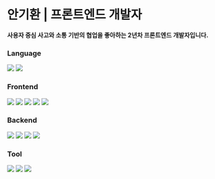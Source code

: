 # **안기환 | 프론트엔드 개발자**

**사용자 중심 사고와 소통 기반의 협업을 좋아하는 2년차 프론트엔드 개발자입니다.**

### **Language**

<div>
  <img src="https://img.shields.io/badge/JavaScript-F7DF1E?style=for-the-badge&logo=JavaScript&logoColor=white"/> 
  <img src="https://img.shields.io/badge/TypeScript-3178C6?style=for-the-badge&logo=TypeScript&logoColor=white"/>
</div>

### **Frontend**
<div>
  <img src="https://img.shields.io/badge/Vue-4FC08D?style=for-the-badge&logo=Vue.js&logoColor=white"/> 
  <img src="https://img.shields.io/badge/React-61DAFB?style=for-the-badge&logo=React&logoColor=white"/> 
  <img src="https://img.shields.io/badge/Next.js-000000?style=for-the-badge&logo=Next.js&logoColor=white"/>
  <img src="https://img.shields.io/badge/React_Native-0099E5?style=for-the-badge&logo=React&logoColor=white"/> 
  <img src="https://img.shields.io/badge/Storybook-FF4785?style=for-the-badge&logo=Storybook&logoColor=white"/> 
</div>

### **Backend**
<div>
  <img src="https://img.shields.io/badge/Node.js-339933?style=for-the-badge&logo=Node.js&logoColor=white"/> 
  <img src="https://img.shields.io/badge/Express-000000?style=for-the-badge&logo=Express&logoColor=white"/> 
  <img src="https://img.shields.io/badge/MongoDB-47A248?style=for-the-badge&logo=MongoDB&logoColor=white"/> 
  <img src="https://img.shields.io/badge/MySQL-4479A1?style=for-the-badge&logo=MySQL&logoColor=white"/>
</div>

### **Tool**
<div>  
  <img src="https://img.shields.io/badge/Notion-000000?style=for-the-badge&logo=Notion&logoColor=white"/>
  <img src="https://img.shields.io/badge/Slack-4A154B?style=for-the-badge&logo=Slack&logoColor=white"/>
  <img src="https://img.shields.io/badge/Jira-0052CC?style=for-the-badge&logo=Jira&logoColor=white"/>
</div>


